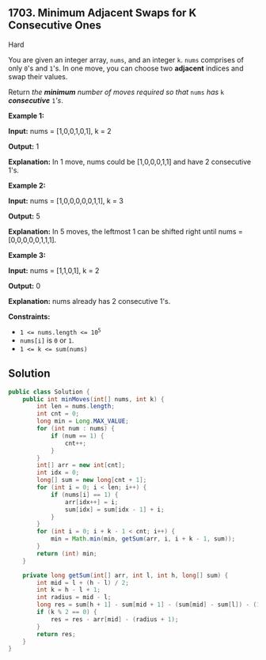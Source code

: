 ## 1703\. Minimum Adjacent Swaps for K Consecutive Ones

Hard

You are given an integer array, `nums`, and an integer `k`. `nums` comprises of only `0`'s and `1`'s. In one move, you can choose two **adjacent** indices and swap their values.

Return _the **minimum** number of moves required so that_ `nums` _has_ `k` _**consecutive**_ `1`_'s_.

**Example 1:**

**Input:** nums = [1,0,0,1,0,1], k = 2

**Output:** 1

**Explanation:** In 1 move, nums could be [1,0,0,0,1,1] and have 2 consecutive 1's.

**Example 2:**

**Input:** nums = [1,0,0,0,0,0,1,1], k = 3

**Output:** 5

**Explanation:** In 5 moves, the leftmost 1 can be shifted right until nums = [0,0,0,0,0,1,1,1].

**Example 3:**

**Input:** nums = [1,1,0,1], k = 2

**Output:** 0

**Explanation:** nums already has 2 consecutive 1's.

**Constraints:**

*   <code>1 <= nums.length <= 10<sup>5</sup></code>
*   `nums[i]` is `0` or `1`.
*   `1 <= k <= sum(nums)`

## Solution

```java
public class Solution {
    public int minMoves(int[] nums, int k) {
        int len = nums.length;
        int cnt = 0;
        long min = Long.MAX_VALUE;
        for (int num : nums) {
            if (num == 1) {
                cnt++;
            }
        }
        int[] arr = new int[cnt];
        int idx = 0;
        long[] sum = new long[cnt + 1];
        for (int i = 0; i < len; i++) {
            if (nums[i] == 1) {
                arr[idx++] = i;
                sum[idx] = sum[idx - 1] + i;
            }
        }
        for (int i = 0; i + k - 1 < cnt; i++) {
            min = Math.min(min, getSum(arr, i, i + k - 1, sum));
        }
        return (int) min;
    }

    private long getSum(int[] arr, int l, int h, long[] sum) {
        int mid = l + (h - l) / 2;
        int k = h - l + 1;
        int radius = mid - l;
        long res = sum[h + 1] - sum[mid + 1] - (sum[mid] - sum[l]) - (1 + radius) * radius;
        if (k % 2 == 0) {
            res = res - arr[mid] - (radius + 1);
        }
        return res;
    }
}
```